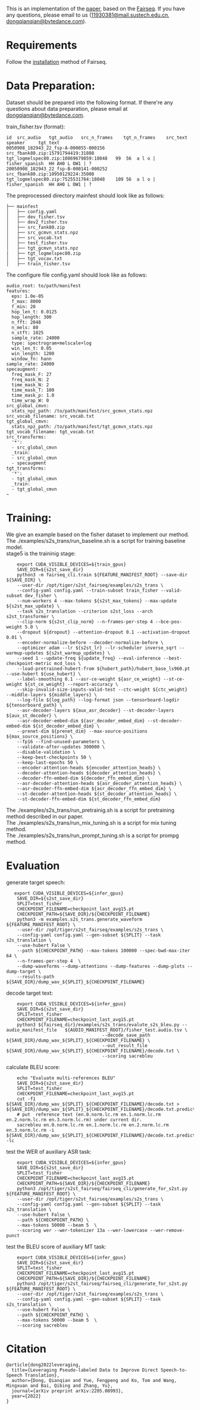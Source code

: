 This is an implementation of the [paper](https://arxiv.org/abs/2205.08993), based on the [Fairseq](https://github.com/pytorch/fairseq). 
If you have any questions, please email to us (11930381@mail.sustech.edu.cn, dongqianqian@bytedance.com).
# Requirements
Follow the [installation](https://github.com/pytorch/fairseq) method of Fairseq.  
# Data Preparation: 
Dataset should be prepared into the following format. If there're any questions about data preparation, please email at dongqianqian@bytedance.com.

train_fisher.tsv (format):  
```
id	src_audio	tgt_audio	src_n_frames	tgt_n_frames	src_text	speaker		tgt_text  
0050908_182943_22_fsp-A-000055-000156   src_fbank80.zip:15791794419:31808  tgt_logmelspec80.zip:10869679859:18048   99  56  a l o | fisher_spanish  HH AH0 L OW1 | ?    
20050908_182943_22_fsp-B-000141-000252  src_fbank80.zip:10950129224:35008  tgt_logmelspec80.zip:7525531784:18048    109 56  a l o | fisher_spanish  HH AH0 L OW1 | ?
```
The preprocessed directory mainfest should look like as follows:
```
├── mainfest
│   ├── config.yaml
│   ├── dev_fisher.tsv
│   ├── dev2_fisher.tsv
│   ├── src_fank80.zip
│   ├── src_gcmvn_stats.npz
│   ├── src_vocab.txt
│   ├── test_fisher.tsv
│   ├── tgt_gcmvn_stats.npz
|   ├── tgt_logmelspec80.zip
│   ├── tgt_vocav.txt
│   ├── train_fisher.tsv

```
The configure file config.yaml should look like as follows:
```
audio_root: to/path/manifest
features:
  eps: 1.0e-05
  f_max: 8000
  f_min: 20
  hop_len_t: 0.0125
  hop_length: 300
  n_fft: 2048
  n_mels: 80
  n_stft: 1025
  sample_rate: 24000
  type: spectrogram+melscale+log
  win_len_t: 0.05
  win_length: 1200
  window_fn: hann
sample_rate: 24000
specaugment:
  freq_mask_F: 27
  freq_mask_N: 2
  time_mask_N: 2
  time_mask_T: 100
  time_mask_p: 1.0
  time_wrap_W: 0
src_global_cmvn:
  stats_npz_path: /to/path/manifest/src_gcmvn_stats.npz
src_vocab_filename: src_vocab.txt
tgt_global_cmvn:
  stats_npz_path: /to/path/manifest/tgt_gcmvn_stats.npz
tgt_vocab_filename: tgt_vocab.txt
src_transforms:
  '*':
  - src_global_cmvn
  _train:
  - src_global_cmvn
  - specaugment
tgt_transforms:
  '*':
  - tgt_global_cmvn
  _train:
  - tgt_global_cmvn
~
```
# Training: 
We give an example based on the fisher dataset to implement our method.  
The ./examples/s2s_trans/run_baseline.sh is a script for training baseline model.    
stage5 is the traininig stage:  
```
    export CUDA_VISIBLE_DEVICES=${train_gpus}
    SAVE_DIR=${s2st_save_dir}
    python3 -m fairseq_cli.train ${FEATURE_MANIFEST_ROOT} --save-dir ${SAVE_DIR} \
    --user-dir /opt/tiger/s2st_fairseq/examples/s2s_trans \
    --config-yaml config.yaml --train-subset train_fisher --valid-subset dev_fisher \
    --num-workers 4 --max-tokens ${s2st_max_tokens} --max-update ${s2st_max_update} \
    --task s2s_translation --criterion s2st_loss --arch s2st_transformer \
    --clip-norm ${s2st_clip_norm} --n-frames-per-step 4 --bce-pos-weight 5.0 \
    --dropout ${dropout} --attention-dropout 0.1 --activation-dropout 0.01 \
    --encoder-normalize-before --decoder-normalize-before \
    --optimizer adam --lr ${s2st_lr} --lr-scheduler inverse_sqrt --warmup-updates ${s2st_warmup_updates} \
    --seed 1 --update-freq ${update_freq} --eval-inference --best-checkpoint-metric mcd_loss \
    --load-pretrained-hubert-from ${hubert_path}/hubert_base_ls960.pt --use-hubert ${use_hubert} \
    --label-smoothing 0.1 --asr-ce-weight ${asr_ce_weight} --st-ce-weight ${st_ce_weight} --report-accuracy \
    --skip-invalid-size-inputs-valid-test --ctc-weight ${ctc_weight}  --middle-layers ${middle_layers} \
    --log-file ${log_path} --log-format json --tensorboard-logdir ${tensorboard_path} \
    --asr-decoder-layers ${aux_asr_decoder} --st-decoder-layers ${aux_st_decoder} \
    --asr-decoder-embed-dim ${asr_decoder_embed_dim} --st-decoder-embed-dim ${st_decoder_embed_dim} \
    --prenet-dim ${prenet_dim} --max-source-positions ${max_source_positions} \
    --fp16 --find-unused-parameters \
    --validate-after-updates 300000 \
    --disable-validation \
    --keep-best-checkpoints 50 \
    --keep-last-epochs 50 \
    --encoder-attention-heads ${encoder_attention_heads} \
    --decoder-attention-heads ${decoder_attention_heads} \
    --decoder-ffn-embed-dim ${decoder_ffn_embed_dim} \
    --asr-decoder-attention-heads ${asr_decoder_attention_heads} \
    --asr-decoder-ffn-embed-dim ${asr_decoder_ffn_embed_dim} \
    --st-decoder-attention-heads ${st_decoder_attention_heads} \
    --st-decoder-ffn-embed-dim ${st_decoder_ffn_embed_dim}
```
The ./examples/s2s_trans/run_pretrainig.sh is a script for pretraining method described in our paper.   
The ./examples/s2s_trans/run_mix_tuning.sh is a script for mix tuning method.   
The ./examples/s2s_trans/run_prompt_tuning.sh is a script for prompg method.   
# Evaluation
generate target speech:
```
   export CUDA_VISIBLE_DEVICES=${infer_gpus}
    SAVE_DIR=${s2st_save_dir}
    SPLIT=test_fisher
    CHECKPOINT_FILENAME=checkpoint_last_avg15.pt
    CHECKPOINT_PATH=${SAVE_DIR}/${CHECKPOINT_FILENAME}
    python3 -m examples.s2s_trans.generate_waveform ${FEATURE_MANIFEST_ROOT} \
    --user-dir /opt/tiger/s2st_fairseq/examples/s2s_trans \
    --config-yaml config.yaml --gen-subset ${SPLIT} --task s2s_translation \
    --use-hubert False \
    --path ${CHECKPOINT_PATH} --max-tokens 100000 --spec-bwd-max-iter 64 \
    --n-frames-per-step 4  \
    --dump-waveforms --dump-attentions --dump-features --dump-plots --dump-target \
    --results-path ${SAVE_DIR}/dump_wav_${SPLIT}_${CHECKPOINT_FILENAME}
```
decode target text:
```
    export CUDA_VISIBLE_DEVICES=${infer_gpus}
    SAVE_DIR=${s2st_save_dir}
    SPLIT=test_fisher
    CHECKPOINT_FILENAME=checkpoint_last_avg15.pt
    python3 ${fairseq_dir}/examples/s2s_trans/evalute_s2s_bleu.py --audio_manifest_file   ${AUDIO_MANIFEST_ROOT}/fisher_test.audio.tsv \
                                    --decode_save_path ${SAVE_DIR}/dump_wav_${SPLIT}_${CHECKPOINT_FILENAME} \
                                    --out_result_file ${SAVE_DIR}/dump_wav_${SPLIT}_${CHECKPOINT_FILENAME}/decode.txt \
                                    --scoring sacrebleu
```
calculate BLEU score:
```
    echo "Evaluate multi-references BLEU"
    SAVE_DIR=${s2st_save_dir}
    SPLIT=test_fisher
    CHECKPOINT_FILENAME=checkpoint_last_avg15.pt
    cut -f1 ${SAVE_DIR}/dump_wav_${SPLIT}_${CHECKPOINT_FILENAME}/decode.txt > ${SAVE_DIR}/dump_wav_${SPLIT}_${CHECKPOINT_FILENAME}/decode.txt.prediction
    # put  reference text (en.0.norm.lc.rm en.1.norm.lc.rm en.2.norm.lc.rm en.3.norm.lc.rm) under current dir.
    sacrebleu en.0.norm.lc.rm en.1.norm.lc.rm en.2.norm.lc.rm en.3.norm.lc.rm -i ${SAVE_DIR}/dump_wav_${SPLIT}_${CHECKPOINT_FILENAME}/decode.txt.prediction -lc
```
test the WER of auxiliary ASR task:
```
    export CUDA_VISIBLE_DEVICES=${infer_gpus}
    SAVE_DIR=${s2st_save_dir}
    SPLIT=test_fisher
    CHECKPOINT_FILENAME=checkpoint_last_avg15.pt
    CHECKPOINT_PATH=${SAVE_DIR}/${CHECKPOINT_FILENAME}
    python3 /opt/tiger/s2st_fairseq/fairseq_cli/generate_for_s2st.py ${FEATURE_MANIFEST_ROOT} \
    --user-dir /opt/tiger/s2st_fairseq/examples/s2s_trans \
    --config-yaml config.yaml --gen-subset ${SPLIT} --task s2s_translation \
    --use-hubert False \
    --path ${CHECKPOINT_PATH} \
    --max-tokens 50000 --beam 5  \
    --scoring wer --wer-tokenizer 13a --wer-lowercase --wer-remove-punct
```
test the BLEU score of auxiliary MT task:
```
    export CUDA_VISIBLE_DEVICES=${infer_gpus}
    SAVE_DIR=${s2st_save_dir}
    SPLIT=test_fisher
    CHECKPOINT_FILENAME=checkpoint_last_avg15.pt
    CHECKPOINT_PATH=${SAVE_DIR}/${CHECKPOINT_FILENAME}
    python3 /opt/tiger/s2st_fairseq/fairseq_cli/generate_for_s2st.py ${FEATURE_MANIFEST_ROOT} \
    --user-dir /opt/tiger/s2st_fairseq/examples/s2s_trans \
    --config-yaml config.yaml --gen-subset ${SPLIT} --task s2s_translation \
    --use-hubert False \
    --path ${CHECKPOINT_PATH} \
    --max-tokens 50000 --beam 5  \
    --scoring sacrebleu
```
# Citation
```
@article{dong2022leveraging,
  title={Leveraging Pseudo-labeled Data to Improve Direct Speech-to-Speech Translation},
  author={Dong, Qianqian and Yue, Fengpeng and Ko, Tom and Wang, Mingxuan and Bai, Qibing and Zhang, Yu},
  journal={arXiv preprint arXiv:2205.08993},
  year={2022}
}
```
